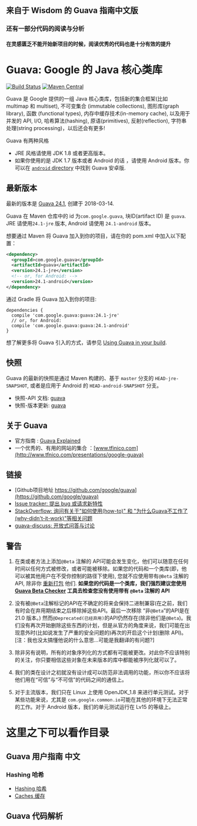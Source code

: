 ## 来自于 Wisdom 的 Guava 指南中文版
### 还有一部分代码的阅读与分析
#### 在灵感匮乏不能开始新项目的时候，阅读优秀的代码也是十分有效的提升

# Guava: Google 的 Java 核心类库

[![Build Status](https://travis-ci.org/google/guava.svg?branch=master)](https://travis-ci.org/google/guava)
[![Maven Central](https://maven-badges.herokuapp.com/maven-central/com.google.guava/guava/badge.svg)](https://maven-badges.herokuapp.com/maven-central/com.google.guava/guava)

Guava 是 Google 提供的一组 Java 核心类库，包括新的集合框架(比如 multimap 和 multiset), 不可变集合 (immutable collections), 图形库(graph library), 函数 (functional types), 内存中缓存技术(in-memory cache), 以及用于并发的 API, I/O, 哈希算法(hashing), 原语(primitives), 反射(reflection), 字符串处理(string processing)，以后还会有更多!

Guava 有两种风格

*   JRE 风格请使用 JDK 1.8 或者更高版本。
*   如果你使用的是 JDK 1.7 版本或者 Android 的话 ，请使用 Android 版本。你可以在 [`android` directory] 中找到 Guava 安卓版.

[`android` directory]: https://github.com/google/guava/tree/master/android

## 最新版本

最新的版本是 [Guava 24.1][current release], 创建于 2018-03-14.

Guava 在 Maven 仓库中的 id 为`com.google.guava`, 块ID(artifact ID) 是 `guava`. JRE 请使用`24.1-jre` 版本, Android 请使用 `24.1-android` 版本。

想要通过 Maven 将 Guava 加入到你的项目，请在你的 pom.xml 中加入以下配置：

```xml
<dependency>
  <groupId>com.google.guava</groupId>
  <artifactId>guava</artifactId>
  <version>24.1-jre</version>
  <!-- or, for Android: -->
  <version>24.1-android</version>
</dependency>
```

通过 Gradle 将 Guava 加入到你的项目:

```
dependencies {
  compile 'com.google.guava:guava:24.1-jre'
  // or, for Android:
  compile 'com.google.guava:guava:24.1-android'
}
```

想了解更多将 Guava 引入的方式，请参见 [Using Guava in your build].

## 快照

Guava 的最新的快照是通过 Maven 构建的、基于 `master` 分支的 `HEAD-jre-SNAPSHOT`, 或者是应用于 Android 的 `HEAD-android-SNAPSHOT` 分支。

- 快照-API 文档: [guava][guava-snapshot-api-docs]
- 快照-版本更新: [guava][guava-snapshot-api-diffs]

## 关于 Guava

- 官方指南 : [Guava Explained]
- 一个优秀的、有用的网站的集合 ：[www.tfinico.com](http://www.tfnico.com/presentations/google-guava)

## 链接

- [Github项目地址 https://github.com/google/guava](https://github.com/google/guava)
- [Issue tracker: 提出 bug 或请求新特性](https://github.com/google/guava/issues/new)
- [StackOverflow: 询问有关于"如何使用(how-to)" 和 "为什么Guava不工作了(why-didn't-it-work)"等相关问题](https://stackoverflow.com/questions/ask?tags=guava+java)
- [guava-discuss: 开放式问答与讨论](http://groups.google.com/group/guava-discuss)

## 警告

1. 在类或者方法上添加`@Beta` 注解的 API可能会发生变化，他们可以随意在任何时间以任何方式被修改，或者可能被移除。如果您的代码和一个类库(即，他可以被其他用户在不受你控制的路径下使用),
您就不应使用带有`@Beta` 注解的 API, 除非你 [重新打包](https://github.com/google/guava/wiki/UseGuavaInYourBuild#what-if-i-want-to-use-beta-apis-from-a-library-that-people-use-as-a-dependency) 他们.
**如果您的代码是一个类库，我们强烈建议您使用[Guava Beta Checker] 工具去检查您没有使用带有 `@Beta` 注解的 API**

2. 没有被`@Beta`注解标记的API在不确定的将来会保持二进制兼容(在之前，我们有时会在弃用期结束之后移除掉这些API。最后一次移除 “非`@Beta`”的API是在 21.0 版本。)
然而`@Deprecated(已经弃用)`的API仍然存在(除非他们是`@Beta`)。我们没有再次开始删除这些东西的计划，但是从官方的角度来说，我们可能在出现意外时(比如说发生了严重的安全问题的)再次的开启这个计划(删除 API)。
[注：我也没太搞懂他说的什么意思...可能是我翻译的有问题?]

3. 除非另有说明，所有的对象序列化的方式都有可能被更改。对此你不应该特别的关注，你只要相信这些对象在未来版本的库中都能被序列化就可以了。

4. 我们的类在设计之初就没有设计成可以防范非法调用的功能，所以你不应该将他们用在“可信”与“不可信”的代码之间的通信上。

5. 对于主流版本，我们只在 Linux 上使用 OpenJDK_1.8 来进行单元测试。对于某些功能来说，尤其是 `com.google.common.io`可能在其他的环境下无法正常的工作。对于 Android 版本，我们的单元测试运行在 Lv15 的等级上。

# 这里之下可以看作目录
## Guava 用户指南 中文
### Hashing 哈希
* [Hashing 哈希](https://github.com/Wisdom1994/guava-jch/blob/master/Guied-Explained(%E6%8C%87%E5%8D%97-%E8%AF%B4%E6%98%8E%E4%B9%A6)/Hashing(%E5%93%88%E5%B8%8C).md)
* [Caches 缓存](https://github.com/Wisdom1994/guava-jch/blob/master/Guied-Explained(%E6%8C%87%E5%8D%97-%E8%AF%B4%E6%98%8E%E4%B9%A6)/Caches(%E7%BC%93%E5%AD%98%E6%8A%80%E6%9C%AF).md)
## Guava 代码解析
<!-- References -->
[current release]: https://github.com/google/guava/releases/tag/v24.1
[guava-snapshot-api-docs]: http://google.github.io/guava/releases/snapshot-jre/api/docs/
[guava-snapshot-api-diffs]: http://google.github.io/guava/releases/snapshot-jre/api/diffs/
[Guava Explained]: https://github.com/google/guava/wiki/Home
[Guava Beta Checker]: https://github.com/google/guava-beta-checker

[Using Guava in your build]: https://github.com/google/guava/wiki/UseGuavaInYourBuild
[repackage]: https://github.com/google/guava/wiki/UseGuavaInYourBuild#what-if-i-want-to-use-beta-apis-from-a-library-that-people-use-as-a-dependency

